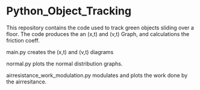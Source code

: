 # Python_Object_Tracking
This repository contains the code used to track green objects sliding over a floor. The code produces the an (x,t) and (v,t) Graph, and calculations the friction coeff.

main.py creates the (x,t) and (v,t) diagrams

normal.py plots the normal distribution graphs.

airresistance_work_modulation.py modulates and plots the work done by the airresitance.
